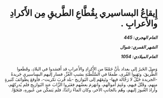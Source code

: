 <h1 dir="rtl">إِيقاعُ البساسيري بِقُطَّاعِ الطَّريقِ مِن الأَكرادِ والأَعرابِ .</h1>

<h5 dir="rtl">العام الهجري:  445

الشهر القمري: شوال

العام الميلادي: 1054</h5>

<p dir="rtl">وَصلَ الخَبرُ إلى بغداد بأنَّ جَمْعًا من الأَكرادِ والأَعرابِ قد أَفسَدوا في البلادِ، وقَطَعوا الطَّريقَ، ونَهَبوا القُرى، طَمعًا في السَّلْطَنَةِ بسَببِ الغُزِّ، فسار إليهم البساسيري جَريدةً -الجريدة خَيْلٌ لا رَجَّالة فيها- وتَبِعَهُم إلى البَوازيج -بلد قُربَ تكريت-، فأَوقعَ بِطَوائفَ كَثيرةٍ منهم، وقَتَّلَ فيهم، وغَنِمَ أَموالَهم، وانهَزمَ بعضُهم فعَبَروا الزَّابَ عند البَوازيج فلم يُدرِكهُم، وأَرادَ العُبورَ إليهم، وهُم بالجانبِ الآخر، وكان الماءُ زائدًا، فلم يَتمكَّن من عُبورهِ، فنَجَوْا.</p></br>
